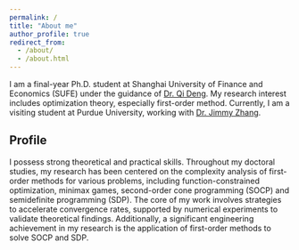```yaml
---
permalink: /
title: "About me"
author_profile: true
redirect_from: 
  - /about/
  - /about.html
---
```


I am a final-year Ph.D. student at Shanghai University of Finance and Economics (SUFE) under the guidance of [Dr. Qi Deng](https://www.acem.sjtu.edu.cn/en/faculty/dengqi.html).  My research interest includes optimization theory, especially first-order method. Currently, I am a visiting student at Purdue University, working with [Dr. Jimmy Zhang](https://sites.google.com/view/jimmy-zhe-zhang/home).



## Profile

I possess strong theoretical and practical skills. Throughout my doctoral studies, my research has been centered on the complexity analysis of first-order methods for various problems, including function-constrained optimization, minimax games, second-order cone programming (SOCP) and semidefinite programming (SDP). The core of my work involves strategies to accelerate convergence rates, supported by numerical experiments to validate theoretical findings. Additionally, a significant engineering achievement in my research is the application of first-order methods to solve SOCP and SDP.
